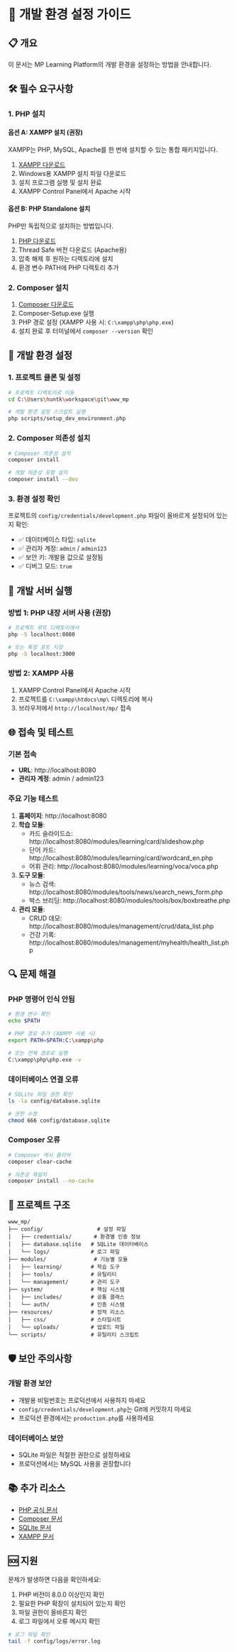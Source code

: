 # 🚀 개발 환경 설정 가이드

## 📋 개요

이 문서는 MP Learning Platform의 개발 환경을 설정하는 방법을 안내합니다.

## 🛠️ 필수 요구사항

### 1. PHP 설치

#### 옵션 A: XAMPP 설치 (권장)
XAMPP는 PHP, MySQL, Apache를 한 번에 설치할 수 있는 통합 패키지입니다.

1. [XAMPP 다운로드](https://www.apachefriends.org/download.html)
2. Windows용 XAMPP 설치 파일 다운로드
3. 설치 프로그램 실행 및 설치 완료
4. XAMPP Control Panel에서 Apache 시작

#### 옵션 B: PHP Standalone 설치
PHP만 독립적으로 설치하는 방법입니다.

1. [PHP 다운로드](https://windows.php.net/download/)
2. Thread Safe 버전 다운로드 (Apache용)
3. 압축 해제 후 원하는 디렉토리에 설치
4. 환경 변수 PATH에 PHP 디렉토리 추가

### 2. Composer 설치

1. [Composer 다운로드](https://getcomposer.org/download/)
2. Composer-Setup.exe 실행
3. PHP 경로 설정 (XAMPP 사용 시: `C:\xampp\php\php.exe`)
4. 설치 완료 후 터미널에서 `composer --version` 확인

## 🔧 개발 환경 설정

### 1. 프로젝트 클론 및 설정

```bash
# 프로젝트 디렉토리로 이동
cd C:\Users\huntk\workspace\git\www_mp

# 개발 환경 설정 스크립트 실행
php scripts/setup_dev_environment.php
```

### 2. Composer 의존성 설치

```bash
# Composer 의존성 설치
composer install

# 개발 의존성 포함 설치
composer install --dev
```

### 3. 환경 설정 확인

프로젝트의 `config/credentials/development.php` 파일이 올바르게 설정되어 있는지 확인:

- ✅ 데이터베이스 타입: `sqlite`
- ✅ 관리자 계정: `admin` / `admin123`
- ✅ 보안 키: 개발용 값으로 설정됨
- ✅ 디버그 모드: `true`

## 🚀 개발 서버 실행

### 방법 1: PHP 내장 서버 사용 (권장)

```bash
# 프로젝트 루트 디렉토리에서
php -S localhost:8080

# 또는 특정 포트 지정
php -S localhost:3000
```

### 방법 2: XAMPP 사용

1. XAMPP Control Panel에서 Apache 시작
2. 프로젝트를 `C:\xampp\htdocs\mp\` 디렉토리에 복사
3. 브라우저에서 `http://localhost/mp/` 접속

## 🌐 접속 및 테스트

### 기본 접속
- **URL**: http://localhost:8080
- **관리자 계정**: admin / admin123

### 주요 기능 테스트

1. **홈페이지**: http://localhost:8080
2. **학습 모듈**: 
   - 카드 슬라이드쇼: http://localhost:8080/modules/learning/card/slideshow.php
   - 단어 카드: http://localhost:8080/modules/learning/card/wordcard_en.php
   - 어휘 관리: http://localhost:8080/modules/learning/voca/voca.php
3. **도구 모듈**:
   - 뉴스 검색: http://localhost:8080/modules/tools/news/search_news_form.php
   - 박스 브리딩: http://localhost:8080/modules/tools/box/boxbreathe.php
4. **관리 모듈**:
   - CRUD 데모: http://localhost:8080/modules/management/crud/data_list.php
   - 건강 기록: http://localhost:8080/modules/management/myhealth/health_list.php

## 🔍 문제 해결

### PHP 명령어 인식 안됨
```bash
# 환경 변수 확인
echo $PATH

# PHP 경로 추가 (XAMPP 사용 시)
export PATH=$PATH:C:\xampp\php

# 또는 전체 경로로 실행
C:\xampp\php\php.exe -v
```

### 데이터베이스 연결 오류
```bash
# SQLite 파일 권한 확인
ls -la config/database.sqlite

# 권한 수정
chmod 666 config/database.sqlite
```

### Composer 오류
```bash
# Composer 캐시 클리어
composer clear-cache

# 의존성 재설치
composer install --no-cache
```

## 📁 프로젝트 구조

```
www_mp/
├── config/                 # 설정 파일
│   ├── credentials/       # 환경별 인증 정보
│   ├── database.sqlite   # SQLite 데이터베이스
│   └── logs/             # 로그 파일
├── modules/               # 기능별 모듈
│   ├── learning/         # 학습 도구
│   ├── tools/            # 유틸리티
│   └── management/       # 관리 도구
├── system/               # 핵심 시스템
│   ├── includes/         # 공통 클래스
│   └── auth/             # 인증 시스템
├── resources/            # 정적 리소스
│   ├── css/              # 스타일시트
│   └── uploads/          # 업로드 파일
└── scripts/              # 유틸리티 스크립트
```

## 🛡️ 보안 주의사항

### 개발 환경 보안
- 개발용 비밀번호는 프로덕션에서 사용하지 마세요
- `config/credentials/development.php`는 Git에 커밋하지 마세요
- 프로덕션 환경에서는 `production.php`를 사용하세요

### 데이터베이스 보안
- SQLite 파일은 적절한 권한으로 설정하세요
- 프로덕션에서는 MySQL 사용을 권장합니다

## 📚 추가 리소스

- [PHP 공식 문서](https://www.php.net/manual/)
- [Composer 문서](https://getcomposer.org/doc/)
- [SQLite 문서](https://www.sqlite.org/docs.html)
- [XAMPP 문서](https://www.apachefriends.org/docs.html)

## 🆘 지원

문제가 발생하면 다음을 확인하세요:

1. PHP 버전이 8.0.0 이상인지 확인
2. 필요한 PHP 확장이 설치되어 있는지 확인
3. 파일 권한이 올바른지 확인
4. 로그 파일에서 오류 메시지 확인

```bash
# 로그 파일 확인
tail -f config/logs/error.log
``` 